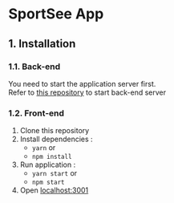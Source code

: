 # SportSee App

## 1. Installation

### 1.1. Back-end

You need to start the application server first.  
Refer to [this repository](https://github.com/OpenClassrooms-Student-Center/P9-front-end-dashboard/blob/master/README.md) to start back-end server

### 1.2. Front-end

1. Clone this repository
1. Install dependencies :
    - `yarn` or
    - `npm install`
1. Run application :
    - `yarn start` or
    - `npm start`
1. Open [localhost:3001](http://localhost:3001)
